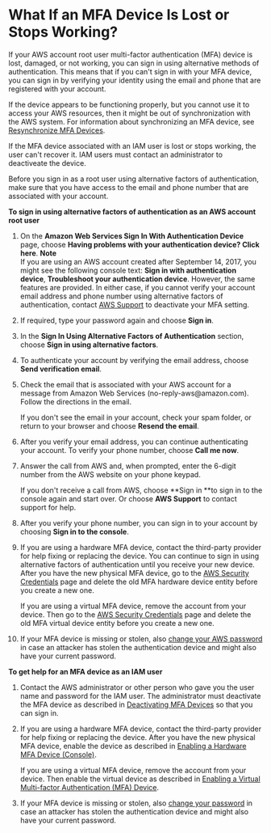 # What If an MFA Device Is Lost or Stops Working?<a name="id_credentials_mfa_lost-or-broken"></a>

If your AWS account root user multi\-factor authentication \(MFA\) device is lost, damaged, or not working, you can sign in using alternative methods of authentication\. This means that if you can't sign in with your MFA device, you can sign in by verifying your identity using the email and phone that are registered with your account\. 

If the device appears to be functioning properly, but you cannot use it to access your AWS resources, then it might be out of synchronization with the AWS system\. For information about synchronizing an MFA device, see [Resynchronize MFA Devices](id_credentials_mfa_sync.md)\.

If the MFA device associated with an IAM user is lost or stops working, the user can't recover it\. IAM users must contact an administrator to deactiveate the device\.

Before you sign in as a root user using alternative factors of authentication, make sure that you have access to the email and phone number that are associated with your account\.

**To sign in using alternative factors of authentication as an AWS account root user**

1. On the **Amazon Web Services Sign In With Authentication Device** page, choose **Having problems with your authentication device? Click here**\.
**Note**  
If you are using an AWS account created after September 14, 2017, you might see the following console text: **Sign in with authentication device**, **Troubleshoot your authentication device**\. However, the same features are provided\. In either case, if you cannot verify your account email address and phone number using alternative factors of authentication, contact [AWS Support](https://aws.amazon.com/forms/aws-mfa-support) to deactivate your MFA setting\.

1. If required, type your password again and choose **Sign in**\.

1. In the **Sign In Using Alternative Factors of Authentication** section, choose **Sign in using alternative factors**\.

1. To authenticate your account by verifying the email address, choose **Send verification email**\. 

1. Check the email that is associated with your AWS account for a message from Amazon Web Services \(no\-reply\-aws@amazon\.com\)\. Follow the directions in the email\.

   If you don't see the email in your account, check your spam folder, or return to your browser and choose **Resend the email**\.

1. After you verify your email address, you can continue authenticating your account\. To verify your phone number, choose **Call me now**\.

1. Answer the call from AWS and, when prompted, enter the 6\-digit number from the AWS website on your phone keypad\. 

   If you don't receive a call from AWS, choose **Sign in **to sign in to the console again and start over\. Or choose **AWS Support** to contact support for help\.

1. After you verify your phone number, you can sign in to your account by choosing **Sign in to the console**\.

1. If you are using a hardware MFA device, contact the third\-party provider for help fixing or replacing the device\. You can continue to sign in using alternative factors of authentication until you receive your new device\. After you have the new physical MFA device, go to the [AWS Security Credentials](https://console.aws.amazon.com/iam/home?#security_credential) page and delete the old MFA hardware device entity before you create a new one\.

   If you are using a virtual MFA device, remove the account from your device\. Then go to the [AWS Security Credentials](https://console.aws.amazon.com/iam/home?#security_credential) page and delete the old MFA virtual device entity before you create a new one\.

1. If your MFA device is missing or stolen, also [change your AWS password](id_credentials_passwords_change-root.md) in case an attacker has stolen the authentication device and might also have your current password\.

**To get help for an MFA device as an IAM user**

1. Contact the AWS administrator or other person who gave you the user name and password for the IAM user\. The administrator must deactivate the MFA device as described in [Deactivating MFA Devices](id_credentials_mfa_disable.md) so that you can sign in\.

1. If you are using a hardware MFA device, contact the third\-party provider for help fixing or replacing the device\. After you have the new physical MFA device, enable the device as described in [Enabling a Hardware MFA Device \(Console\)](id_credentials_mfa_enable_physical.md)\.

   If you are using a virtual MFA device, remove the account from your device\. Then enable the virtual device as described in [Enabling a Virtual Multi\-factor Authentication \(MFA\) Device](id_credentials_mfa_enable_virtual.md)\.

1. If your MFA device is missing or stolen, also [change your password](id_credentials_passwords.md#id_credentials_passwords_user-change-own) in case an attacker has stolen the authentication device and might also have your current password\.